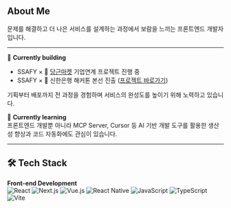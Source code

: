 ## About Me
문제를 해결하고 더 나은 서비스를 설계하는 과정에서 보람을 느끼는 프론트엔드 개발자입니다.  

---
🔭 **Currently building**  
- SSAFY × 🥕 [당근마켓](https://www.daangn.com/kr/?in=%EA%B5%AC%EC%9D%98%EB%8F%99-6059) 기업연계 프로젝트 진행 중  
- SSAFY × 🏦 신한은행 해커톤 본선 진출 ([프로젝트 바로가기](https://github.com/Shinhan-DaeyeohaeYoung/Frontend))


기획부터 배포까지 전 과정을 경험하며 서비스의 완성도를 높이기 위해 노력하고 있습니다.

🌱 **Currently learning**  
프론트엔드 개발뿐 아니라 MCP Server, Cursor 등 AI 기반 개발 도구를 활용한
생산성 향상과 코드 자동화에도 관심이 있습니다.

---

## 🛠️ Tech Stack

**Front-end Development**  
![React](https://img.shields.io/badge/React-20232A?style=flat&logo=react&logoColor=61DAFB)
![Next.js](https://img.shields.io/badge/Next.js-000000?style=flat&logo=nextdotjs&logoColor=white)
![Vue.js](https://img.shields.io/badge/Vue.js-35495E?style=flat&logo=vuedotjs&logoColor=4FC08D)
![React Native](https://img.shields.io/badge/React_Native-20232A?style=flat&logo=react&logoColor=61DAFB)
![JavaScript](https://img.shields.io/badge/JavaScript-F7DF1E?style=flat&logo=javascript&logoColor=000000)
![TypeScript](https://img.shields.io/badge/TypeScript-3178C6?style=flat&logo=typescript&logoColor=white)
![Vite](https://img.shields.io/badge/Vite-646CFF?style=flat&logo=vite&logoColor=FFD62E)

